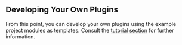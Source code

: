 ## Developing Your Own Plugins

From this point, you can develop your own plugins using the example project modules as templates. Consult the [tutorial section](http://docs.visallo.org/tutorials/) for further information.
